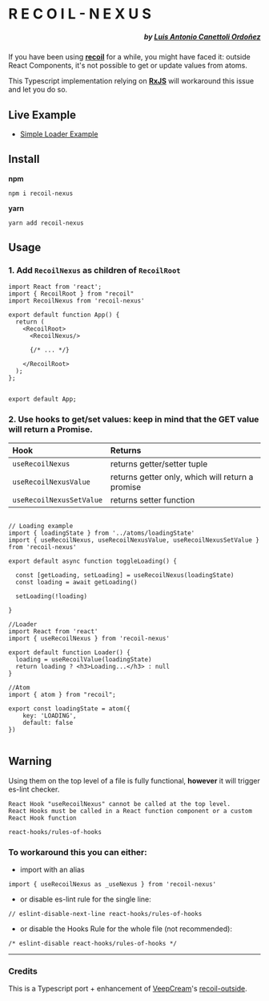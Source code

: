 # R E C O I L - N E X U S 
##### <div align="right">by [Luis Antonio Canettoli Ordoñez](http://luisanton.io)</div>
If you have been using **[recoil](https://recoiljs.org/)** for a while, you might have faced it: outside React Components, it's not possible to get or update values from atoms.

This Typescript implementation relying on **[RxJS](https://rxjs-dev.firebaseapp.com/guide/overview)** will workaround this issue and let you do so.

## Live Example

- [Simple Loader Example](https://codesandbox.io/s/quirky-euclid-qnvzw)

## Install

**npm**

`npm i recoil-nexus`

**yarn**

`yarn add recoil-nexus`

## Usage

### 1. Add `RecoilNexus` as children of `RecoilRoot`

```tsx
import React from 'react';
import { RecoilRoot } from "recoil"
import RecoilNexus from 'recoil-nexus'

export default function App() {
  return (
    <RecoilRoot>
      <RecoilNexus/>
      
      {/* ... */}
      
    </RecoilRoot>
  );
};


export default App;

```

### 2. Use hooks to get/set values: keep in mind that the GET value will return a Promise.

| Hook | Returns |
| :------------- | :----------- |
| `useRecoilNexus` 	| returns getter/setter tuple 	|
| `useRecoilNexusValue` 	| returns getter only, which will return a promise 	|
| `useRecoilNexusSetValue` 	| returns setter function 	|

```tsx

// Loading example
import { loadingState } from '../atoms/loadingState'
import { useRecoilNexus, useRecoilNexusValue, useRecoilNexusSetValue } from 'recoil-nexus'

export default async function toggleLoading() {

  const [getLoading, setLoading] = useRecoilNexus(loadingState) 
  const loading = await getLoading()
 
  setLoading(!loading)
  
}
```

```tsx
//Loader
import React from 'react'
import { useRecoilNexus } from 'recoil-nexus'

export default function Loader() {
  loading = useRecoilValue(loadingState)
  return loading ? <h3>Loading...</h3> : null
}

```

```tsx
//Atom
import { atom } from "recoil";

export const loadingState = atom({
    key: 'LOADING',
    default: false
})
  
```

## Warning
Using them on the top level of a file is fully functional, **however** it will trigger es-lint checker.

```
React Hook "useRecoilNexus" cannot be called at the top level. 
React Hooks must be called in a React function component or a custom React Hook function  

react-hooks/rules-of-hooks
```

### To workaround this you can either:
- import with an alias
```tsx
import { useRecoilNexus as _useNexus } from 'recoil-nexus'
```
- or disable es-lint rule for the single line:
```tsx
// eslint-disable-next-line react-hooks/rules-of-hooks
```
- or disable the Hooks Rule for the whole file (not recommended):
```tsx
/* eslint-disable react-hooks/rules-of-hooks */
```
_____________
### Credits

This is a Typescript port + enhancement of [VeepCream](https://github.com/VeepCream)'s [recoil-outside](https://www.npmjs.com/package/recoil-outside).

